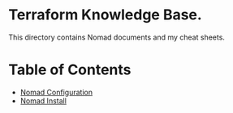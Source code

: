# Terraform Knowledge Base.

This directory contains Nomad documents and my cheat sheets.

# Table of Contents

- [Nomad Configuration](configuration.md)
- [Nomad Install](install.md)
